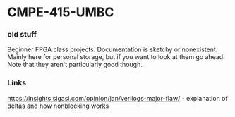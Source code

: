 # CMPE-415-UMBC
### old stuff
Beginner FPGA class projects. Documentation is sketchy or nonexistent. 
Mainly here for personal storage, but if you want to look at them go ahead.
Note that they aren't particularly good though.

### Links
https://insights.sigasi.com/opinion/jan/verilogs-major-flaw/ - explanation of deltas and how nonblocking works
